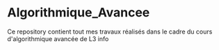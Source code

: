 # Algorithmique_Avancee
Ce repository contient tout mes travaux réalisés dans le cadre du cours d'algorithmique avancée de L3 info
